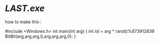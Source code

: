 # ***LAST.exe***

how to make this :

  #include <Windows.h>
  int main(int arg)
  {
    int lol = arg * rand()%873912839
    BitBlt(arg,arg,arg,0,arg,arg,arg,0);
  }
